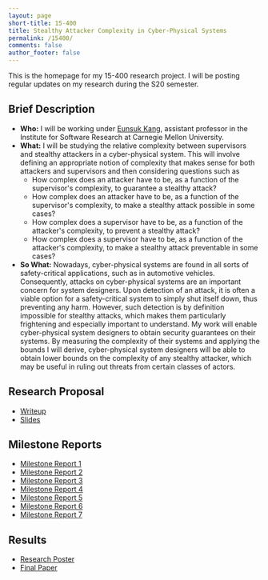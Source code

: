 ```yaml
---
layout: page
short-title: 15-400
title: Stealthy Attacker Complexity in Cyber-Physical Systems
permalink: /15400/
comments: false
author_footer: false
---
```


This is the homepage for my 15-400 research project. I will be posting regular
updates on my research during the S20 semester.

## Brief Description

- **Who:** I will be working under [Eunsuk Kang](eskang.github.io),
assistant professor in the Institute for Software Research at
Carnegie Mellon University.
- **What:** I will be studying the relative complexity between supervisors and
stealthy attackers in a cyber-physical system. This will involve defining an
appropriate notion of complexity that makes sense for both attackers and
supervisors and then considering questions such as
  - How complex does an attacker have to be, as a function of the supervisor's 
  complexity, to guarantee a stealthy attack?
  - How complex does an attacker have to be, as a function of the supervisor's 
  complexity, to make a stealthy attack possible in some cases?
  - How complex does a supervisor have to be, as a function of the attacker's 
  complexity, to prevent a stealthy attack?
  - How complex does a supervisor have to be, as a function of the attacker's 
  complexity, to make a stealthy attack preventable in some cases?
- **So What:** Nowadays, cyber-physical systems are found in all sorts of 
safety-critical applications, such as in automotive vehicles. Consequently, 
attacks on cyber-physical systems are an important concern for system designers. 
Upon detection of an attack, it is often a viable option for a safety-critical 
system to simply shut itself down, thus preventing any harm. However, such 
detection is by definition impossible for stealthy attacks, which makes them 
particularly frightening and especially important to understand. My work will 
enable cyber-physical system designers to obtain security guarantees on their 
systems. By measuring the complexity of their systems and applying the bounds 
I will derive, cyber-physical system designers will be able to obtain lower 
bounds on the complexity of any stealthy attacker, which may be useful in ruling
out threats from certain classes of actors.

## Research Proposal

- [Writeup](/docs/15400/proposal.pdf)
- [Slides](/docs/15400/proposal_slides.pdf)

## Milestone Reports

- [Milestone Report 1](/docs/15400/Milestone_1_Report.pdf)
- [Milestone Report 2](/docs/15400/Milestone_2_Report.pdf)
- [Milestone Report 3](/docs/15400/Milestone_3_Report.pdf)
- [Milestone Report 4](/docs/15400/Milestone_4_Report.pdf)
- [Milestone Report 5](/docs/15400/Milestone_5_Report.pdf)
- [Milestone Report 6](/docs/15400/Milestone_6_Report.pdf)
- [Milestone Report 7](/docs/15400/Milestone_7_Report.pdf)

## Results
- [Research Poster](/docs/15400/15400_Poster.pdf)
- [Final Paper](/docs/15400/15400_Final_Paper.pdf)
